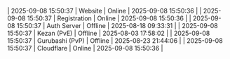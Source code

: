 | 2025-09-08 15:50:37 | Website | Online | 2025-09-08 15:50:36 |
| 2025-09-08 15:50:37 | Registration | Online | 2025-09-08 15:50:36 |
| 2025-09-08 15:50:37 | Auth Server | Offline | 2025-08-18 09:33:31 |
| 2025-09-08 15:50:37 | Kezan (PvE) | Offline | 2025-08-03 17:58:02 |
| 2025-09-08 15:50:37 | Gurubashi (PvP) | Offline | 2025-08-23 21:44:06 |
| 2025-09-08 15:50:37 | Cloudflare | Online | 2025-09-08 15:50:36 |
